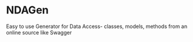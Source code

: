 # NDAGen
Easy to use Generator for Data Access- classes, models, methods from an online source like Swagger
